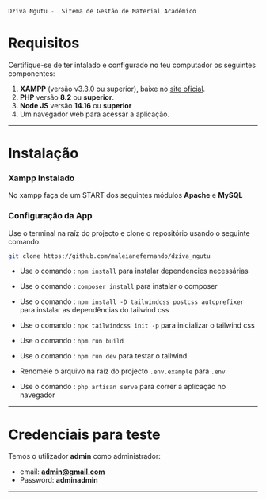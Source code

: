 ```bash 
Dziva Ngutu -  Sitema de Gestão de Material Acadêmico  
```



# Requisitos

Certifique-se de ter intalado e configurado no teu computador os seguintes componentes:

1. **XAMPP** (versão v3.3.0 ou superior), baixe no [site oficial](https://www.apachefriends.org/index.html).
2. **PHP** versão **8.2** ou **superior**.
3. **Node JS** versão **14.16** ou **superior**
4. Um navegador web para acessar a aplicação.

---

# Instalação

### Xampp Instalado
No xampp faça de um START dos seguintes módulos **Apache** e **MySQL** 

### Configuração da App

Use o terminal na raíz do projecto e clone o repositório usando o seguinte comando. 
```bash
git clone https://github.com/maleianefernando/dziva_ngutu
```
- Use o comando : <code>npm install</code> para instalar dependencies necessárias

- Use o comando : <code>composer install</code> para instalar o composer

- Use o comando :  ``` npm install -D tailwindcss postcss autoprefixer ``` para instalar as dependências do tailwind css

- Use o comando :  ``` npx tailwindcss init -p ``` para inicializar o tailwind css

- Use o comando :  ``` npm run build ```

- Use o comando : ``` npm run dev ``` para testar o tailwind.

- Renomeie o arquivo na raíz do projecto <code>.env.example</code> para ``` .env ```

- Use o comando : <code>php artisan serve</code> para correr a aplicação no navegador

---

# Credenciais para teste 
Temos o utilizador **admin** como administrador:
- email: **admin@gmail.com**
- Password: **adminadmin**

---
